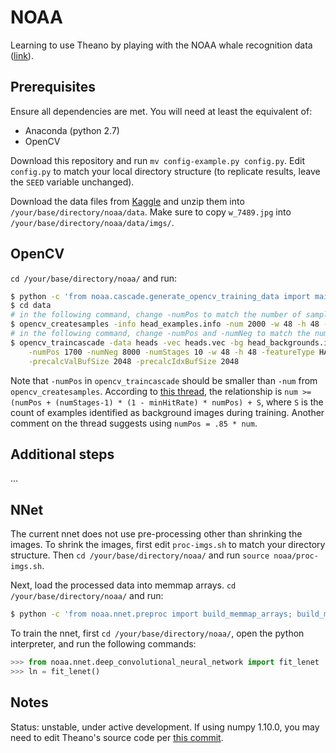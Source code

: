 # NOAA

Learning to use Theano by playing with the NOAA whale recognition data ([link](https://www.kaggle.com/c/noaa-right-whale-recognition)).

## Prerequisites

Ensure all dependencies are met.  You will need at least the equivalent of:

- Anaconda (python 2.7)
- OpenCV

Download this repository and run `mv config-example.py config.py`.   Edit `config.py` to match your local directory structure (to replicate results, leave the `SEED` variable unchanged).

Download the data files from [Kaggle](https://www.kaggle.com/c/noaa-right-whale-recognition/data) and unzip them into `/your/base/directory/noaa/data`.  Make sure to copy `w_7489.jpg` into `/your/base/directory/noaa/data/imgs/`.

## OpenCV

`cd /your/base/directory/noaa/` and run:

```bash
$ python -c 'from noaa.cascade.generate_opencv_training_data import main; main()'
$ cd data
# in the following command, change -numPos to match the number of samples you generated
$ opencv_createsamples -info head_examples.info -num 2000 -w 48 -h 48 -vec heads.vec
# in the following command, change -numPos and -numNeg to match the number of samples you generated
$ opencv_traincascade -data heads -vec heads.vec -bg head_backgrounds.info \
    -numPos 1700 -numNeg 8000 -numStages 10 -w 48 -h 48 -featureType HAAR -mode ALL \
    -precalcValBufSize 2048 -precalcIdxBufSize 2048
```

Note that `-numPos` in `opencv_traincascade` should be smaller than `-num` from `opencv_createsamples`.  According to [this thread](http://code.opencv.org/issues/1834), the relationship is `num >= (numPos + (numStages-1) * (1 - minHitRate) * numPos) + S`, where `S` is the count of examples identified as background images during training.  Another comment on the thread suggests using `numPos = .85 * num`.

## Additional steps

...

## NNet

The current nnet does not use pre-processing other than shrinking the images.  To shrink the images, first edit `proc-imgs.sh` to match your directory structure.  Then `cd /your/base/directory/noaa/` and run `source noaa/proc-imgs.sh`.

Next, load the processed data into memmap arrays.  `cd /your/base/directory/noaa/` and run:

```bash
$ python -c 'from noaa.nnet.preproc import build_memmap_arrays; build_memmap_arrays()'
```

To train the nnet, first `cd /your/base/directory/noaa/`, open the python interpreter, and run the following commands:

```python
>>> from noaa.nnet.deep_convolutional_neural_network import fit_lenet
>>> ln = fit_lenet()
```

## Notes

Status: unstable, under active development.
If using numpy 1.10.0, you may need to edit Theano's source code per [this commit](https://github.com/Theano/Theano/commit/bdcb752aa9abcaf8a7fb1e8e56d981e9bc151058).
